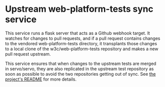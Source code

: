 # Upstream web-platform-tests sync service

This service runs a flask server that acts as a Github webhook target.
It watches for changes to pull requests, and if a pull request contains
changes to the vendored web-platform-tests directory, it transplants
those changes to a local clone of the w3c/web-platform-tests
repository and makes a new pull request upstream.

This service ensures that when changes to the upstream tests are merged
in servo/servo, they are also replicated in the upstream test repository
as soon as possible to avoid the two repositories getting out of sync.
See [the project's README](https://github.com/servo-automation/upstream-wpt-sync-webhook/blob/master/README.md) for more details.